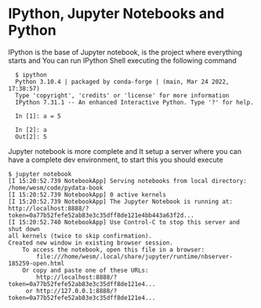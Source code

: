 # IPython, Jupyter Notebooks and Python

IPython is the base of Jupyter notebook, is the project where everything starts and You can run IPython Shell executing the following command

```shell
  $ ipython
  Python 3.10.4 | packaged by conda-forge | (main, Mar 24 2022, 17:38:57)
  Type 'copyright', 'credits' or 'license' for more information
  IPython 7.31.1 -- An enhanced Interactive Python. Type '?' for help.

  In [1]: a = 5

  In [2]: a
  Out[2]: 5
```

Jupyter notebook is more complete and It setup a server where you can have a complete dev environment, to start this you should execute

```shell
$ jupyter notebook
[I 15:20:52.739 NotebookApp] Serving notebooks from local directory:
/home/wesm/code/pydata-book
[I 15:20:52.739 NotebookApp] 0 active kernels
[I 15:20:52.739 NotebookApp] The Jupyter Notebook is running at:
http://localhost:8888/?token=0a77b52fefe52ab83e3c35dff8de121e4bb443a63f2d...
[I 15:20:52.740 NotebookApp] Use Control-C to stop this server and shut down
all kernels (twice to skip confirmation).
Created new window in existing browser session.
    To access the notebook, open this file in a browser:
        file:///home/wesm/.local/share/jupyter/runtime/nbserver-185259-open.html
    Or copy and paste one of these URLs:
        http://localhost:8888/?token=0a77b52fefe52ab83e3c35dff8de121e4...
     or http://127.0.0.1:8888/?token=0a77b52fefe52ab83e3c35dff8de121e4...
```
